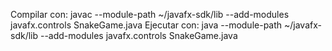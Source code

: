 Compilar con: javac --module-path ~/javafx-sdk/lib --add-modules javafx.controls SnakeGame.java
Ejecutar con: java --module-path ~/javafx-sdk/lib --add-modules javafx.controls SnakeGame.java
